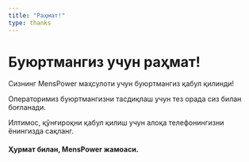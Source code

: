 ```yaml
---
title: "Раҳмат!"
type: thanks
---
```


# Буюртмангиз учун раҳмат!

Сизнинг MensPower маҳсулоти учун буюртмангиз қабул қилинди!

Операторимиз буюртмангизни тасдиқлаш учун тез орада сиз билан боғланади.

Илтимос, қўнғироқни қабул қилиш учун алоқа телефонингизни ёнингизда сақланг.

 #### Ҳурмат билан, MensPower жамоаси.


